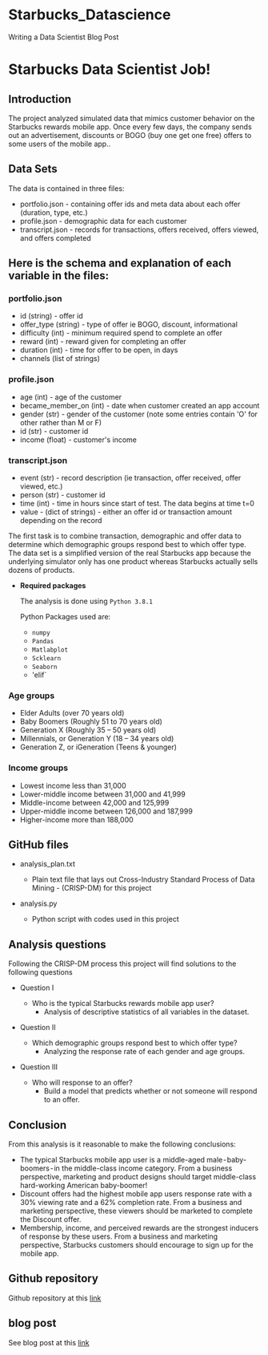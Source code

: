 # Starbucks_Datascience

Writing a Data Scientist Blog Post

# Starbucks Data Scientist Job!

## Introduction
The project analyzed simulated data that mimics customer behavior on the Starbucks rewards mobile app. Once every few days, the company sends out an advertisement, discounts or BOGO (buy one get one free) offers to some users of the mobile app..

## Data Sets
The data is contained in three files:

- portfolio.json - containing offer ids and meta data about each offer (duration, type, etc.)
- profile.json - demographic data for each customer
- transcript.json - records for transactions, offers received, offers viewed, and offers completed

## Here is the schema and explanation of each variable in the files:

### portfolio.json

- id (string) - offer id
- offer_type (string) - type of offer ie BOGO, discount, informational
- difficulty (int) - minimum required spend to complete an offer
- reward (int) - reward given for completing an offer
- duration (int) - time for offer to be open, in days
- channels (list of strings)

### profile.json

- age (int) - age of the customer
- became_member_on (int) - date when customer created an app account
- gender (str) - gender of the customer (note some entries contain 'O' for other rather than M or F)
- id (str) - customer id
- income (float) - customer's income

### transcript.json

- event (str) - record description (ie transaction, offer received, offer viewed, etc.)
- person (str) - customer id
- time (int) - time in hours since start of test. The data begins at time t=0
- value - (dict of strings) - either an offer id or transaction amount depending on the record

The first task is to combine transaction, demographic and offer data to determine which demographic groups respond best to which offer type. The data set is a simplified version of the real Starbucks app because the underlying simulator only has one product whereas Starbucks actually sells dozens of products.

* **Required packages** 
  
  The analysis is done using `Python 3.8.1` 
  
  Python Packages used are: 
  
    - `numpy`
    - `Pandas`
    - `Matlabplot`
    - `Scklearn`
    - `Seaborn`
    - 'elif`
  
  
    
### Age groups
- Elder Adults (over 70 years old)
- Baby Boomers (Roughly 51 to 70 years old)
- Generation X (Roughly 35 – 50 years old)
- Millennials, or Generation Y (18 – 34 years old)
- Generation Z, or iGeneration (Teens & younger)


### Income groups
- Lowest income less than 31,000
- Lower-middle income between 31,000  and 41,999
- Middle-income between 42,000 and 125,999
- Upper-middle income between 126,000 and 187,999
- Higher-income more than 188,000 


 ## GitHub files
 * analysis_plan.txt
    - Plain text file that lays out Cross-Industry Standard Process of Data Mining - (CRISP-DM) for this project
  
 * analysis.py
    - Python script with codes used in this project
    
 
 ## Analysis questions
 Following the CRISP-DM process this project will find solutions to the following questions
 
 * Question I
    - Who is the typical Starbucks rewards mobile app user?
       -  Analysis of descriptive statistics of all variables in the dataset.

* Question II
   - Which demographic groups respond best to which offer type?
     -  Analyzing the response rate of each gender and age groups.

* Question III
  - Who will response to an offer? 
    - Build a model that predicts whether or not someone will respond to an offer.


## Conclusion
From this analysis is it reasonable to make the following conclusions:
* The typical Starbucks mobile app user is a middle-aged male - baby-boomers - in the middle-class income category. From a business perspective, marketing and product designs should target middle-class hard-working American baby-boomer!
* Discount offers had the highest mobile app users response rate with a 30% viewing rate and a 62% completion rate. From a business and marketing perspective, these viewers should be marketed to complete the Discount offer.
* Membership, income, and perceived rewards are the strongest inducers of response by these users. From a business and marketing perspective, Starbucks customers should encourage to sign up for the mobile app.

## Github repository 
Github repository at this [link](https://github.com/jocoder22/Starbucks_Datascience)

## blog post 
See blog post at this [link](https://medium.com/@okigbookey/starbucks-data-scientist-a9455d67a1cc) 
   


